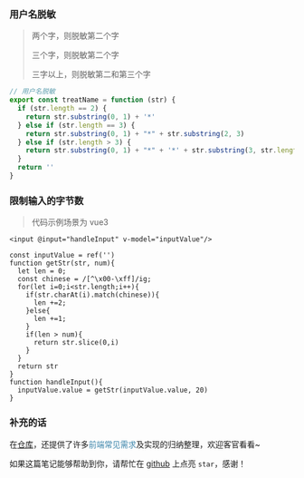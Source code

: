 ### 用户名脱敏

>两个字，则脱敏第二个字
>
>三个字，则脱敏第二个字
>
>三字以上，则脱敏第二和第三个字

```javascript
// 用户名脱敏
export const treatName = function (str) {
  if (str.length == 2) {
    return str.substring(0, 1) + '*'
  } else if (str.length == 3) {
    return str.substring(0, 1) + "*" + str.substring(2, 3)
  } else if (str.length > 3) {
    return str.substring(0, 1) + "*" + '*' + str.substring(3, str.length)
  }
  return ''
}
```



### 限制输入的字节数

> 代码示例场景为 vue3

```react
<input @input="handleInput" v-model="inputValue"/>

const inputValue = ref('')
function getStr(str, num){
  let len = 0;
  const chinese = /[^\x00-\xff]/ig;
  for(let i=0;i<str.length;i++){
    if(str.charAt(i).match(chinese)){
      len +=2;
    }else{
      len +=1;
    }
    if(len > num){
      return str.slice(0,i)
    }
  }
  return str
}
function handleInput(){
  inputValue.value = getStr(inputValue.value, 20)
}
```



### 补充的话

在[仓库](https://github.com/SpringLoach/power)，还提供了许多<span style="color: #3a84aa">前端常见需求</span>及实现的归纳整理，欢迎客官看看~

如果这篇笔记能够帮助到你，请帮忙在 [github](https://github.com/SpringLoach/power) 上点亮 `star`，感谢！
